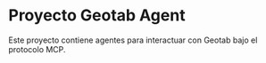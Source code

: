 # Proyecto Geotab Agent

Este proyecto contiene agentes para interactuar con Geotab bajo el protocolo MCP.
